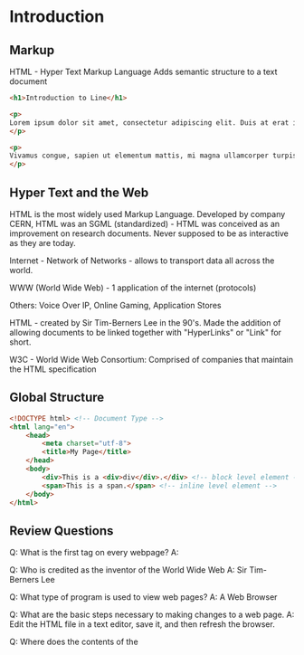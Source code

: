 # Introduction

## Markup
HTML - Hyper Text Markup Language
Adds semantic structure to a text document

```html  
<h1>Introduction to Line</h1>

<p>
Lorem ipsum dolor sit amet, consectetur adipiscing elit. Duis at erat id sapien tincidunt elementum. Proin ultrices condimentum volutpat. Nulla vel elit orci. Morbi porttitor facilisis fermentum. Pellentesque ante turpis, feugiat at leo ultrices, scelerisque venenatis nisi. Aliquam venenatis volutpat tempor. Nulla id vestibulum nulla. Integer libero velit, faucibus eu justo ut, fermentum varius massa. Phasellus vestibulum urna pharetra, aliquet libero non, luctus lectus. Curabitur dapibus faucibus enim eu ullamcorper. Proin facilisis egestas tincidunt.
</p>

<p>
Vivamus congue, sapien ut elementum mattis, mi magna ullamcorper turpis, vel malesuada lorem felis non felis. Cras ipsum lectus, euismod nec euismod eu, tempus at metus. Cras convallis arcu dolor. Donec libero eros, accumsan sed elementum quis, malesuada at odio. Nullam congue turpis mi. Integer vel lectus id eros porttitor rutrum ac quis neque. Nam varius malesuada enim eget aliquet. Cras et erat placerat, elementum odio sed, euismod quam. Etiam vitae libero elit. Quisque tincidunt nibh a libero convallis, eget viverra orci adipiscing. Sed eget justo elit. Aliquam suscipit nibh ante, a ultricies ligula tincidunt non. Nullam tristique, mi nec tempor ornare, nisl magna venenatis nulla, id pharetra mi est id arcu. Praesent consectetur ut sem eu mattis. Sed at lorem lectus. Nullam interdum faucibus felis aliquam elementum.
</p>
```

## Hyper Text and the Web
HTML is the most widely used Markup Language. Developed by company CERN, HTML was an SGML (standardized) - HTML was conceived as an improvement on research documents. Never supposed to be as interactive as they are today.

Internet - Network of Networks - allows to transport data all across the world.

WWW (World Wide Web) - 1 application of the internet (protocols)

Others: Voice Over IP, Online Gaming, Application Stores

HTML - created by Sir Tim-Berners Lee in the 90's. Made the addition of allowing documents to be linked together with "HyperLinks" or "Link" for short.

W3C - World Wide Web Consortium: Comprised of companies that maintain the HTML specification

## Global Structure

```html
<!DOCTYPE html> <!-- Document Type -->
<html lang="en">
	<head>
		<meta charset="utf-8">
		<title>My Page</title>
	</head>
	<body>
		<div>This is a <div>div</div>.</div> <!-- block level element -->
		<span>This is a span.</span> <!-- inline level element -->
	</body>
</html>
```

## Review Questions
Q: What is the first tag on every webpage?
A: <!DOCTYPE html>

Q: Who is credited as the inventor of the World Wide Web
A: Sir Tim-Berners Lee

Q: What type of program is used to view web pages?
A: A Web Browser

Q: What are the basic steps necessary to making changes to a web page.
A: Edit the HTML file in a text editor, save it, and then refresh the browser.

Q: Where does the contents of the <title> tag typically appear
A: In the name of a browser tab, or browser window.